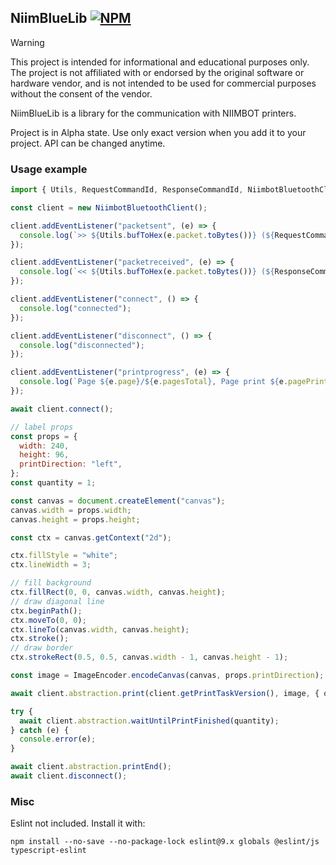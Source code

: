 ## NiimBlueLib [![NPM](https://img.shields.io/npm/v/@mmote/niimbluelib)](https://npmjs.com/package/@mmote/niimbluelib)

> [!WARNING]
>
> This project is intended for informational and educational purposes only.
> The project is not affiliated with or endorsed by the original software or hardware vendor,
> and is not intended to be used for commercial purposes without the consent of the vendor.

NiimBlueLib is a library for the communication with NIIMBOT printers.

Project is in Alpha state. Use only exact version when you add it to your project. API can be changed anytime.

### Usage example

```js
import { Utils, RequestCommandId, ResponseCommandId, NiimbotBluetoothClient, ImageEncoder } from "@mmote/niimbluelib";

const client = new NiimbotBluetoothClient();

client.addEventListener("packetsent", (e) => {
  console.log(`>> ${Utils.bufToHex(e.packet.toBytes())} (${RequestCommandId[e.packet.command]})`);
});

client.addEventListener("packetreceived", (e) => {
  console.log(`<< ${Utils.bufToHex(e.packet.toBytes())} (${ResponseCommandId[e.packet.command]})`);
});

client.addEventListener("connect", () => {
  console.log("connected");
});

client.addEventListener("disconnect", () => {
  console.log("disconnected");
});

client.addEventListener("printprogress", (e) => {
  console.log(`Page ${e.page}/${e.pagesTotal}, Page print ${e.pagePrintProgress}%, Page feed ${e.pageFeedProgress}%`);
});

await client.connect();

// label props
const props = {
  width: 240,
  height: 96,
  printDirection: "left",
};
const quantity = 1;

const canvas = document.createElement("canvas");
canvas.width = props.width;
canvas.height = props.height;

const ctx = canvas.getContext("2d");

ctx.fillStyle = "white";
ctx.lineWidth = 3;

// fill background
ctx.fillRect(0, 0, canvas.width, canvas.height);
// draw diagonal line
ctx.beginPath();
ctx.moveTo(0, 0);
ctx.lineTo(canvas.width, canvas.height);
ctx.stroke();
// draw border
ctx.strokeRect(0.5, 0.5, canvas.width - 1, canvas.height - 1);

const image = ImageEncoder.encodeCanvas(canvas, props.printDirection);

await client.abstraction.print(client.getPrintTaskVersion(), image, { quantity });

try {
  await client.abstraction.waitUntilPrintFinished(quantity);
} catch (e) {
  console.error(e);
}

await client.abstraction.printEnd();
await client.disconnect();
```

### Misc

Eslint not included. Install it with:

```
npm install --no-save --no-package-lock eslint@9.x globals @eslint/js typescript-eslint
```